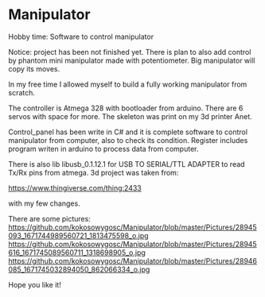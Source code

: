 # Manipulator
Hobby time: Software to control manipulator 

Notice: project has been not finished yet. There is plan to also add control by phantom mini manipulator made with potentiometer. Big manipulator will copy its moves.

In my free time I allowed myself to build a fully working manipulator from scratch. 

The controller is Atmega 328 with bootloader from arduino. There are 6 servos with space for more. The skeleton was print on my 3d printer Anet. 

Control_panel has been write in C# and it is complete software to control manipulator from computer, also to check its condition. 
Register includes program writen in arduino to process data from computer. 

There is also lib libusb_0.1.12.1 for USB TO SERIAL/TTL ADAPTER to read Tx/Rx pins from atmega.
3d project was taken from: 

https://www.thingiverse.com/thing:2433 

with my few changes. 


There are some pictures: 
https://github.com/kokosowygosc/Manipulator/blob/master/Pictures/28945093_1671744989560721_1813475598_o.jpg
https://github.com/kokosowygosc/Manipulator/blob/master/Pictures/28945616_1671745089560711_1318698905_o.jpg
https://github.com/kokosowygosc/Manipulator/blob/master/Pictures/28946085_1671745032894050_862066334_o.jpg

Hope you like it!
